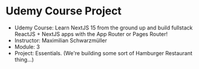 # Udemy Course Project

- Udemy Course: Learn NextJS 15 from the ground up and build fullstack ReactJS + NextJS apps with the App Router or Pages Router!
- Instructor: Maximilian Schwarzmüller
- Module: 3
- Project: Essentials. (We're building some sort of Hamburger Restaurant thing...)

